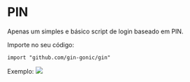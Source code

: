 PIN
=============

Apenas um simples e básico script de login baseado em PIN.
                

Importe no seu código:

`import "github.com/gin-gonic/gin"`
                
                
Exemplo:
![](https://i.imgur.com/JRiYnD7.png)

